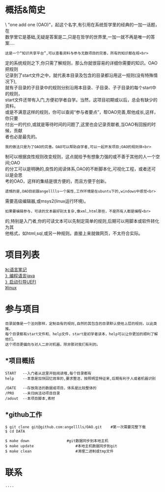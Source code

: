 概括&简史
===========


\    "one add one (OAO)"，起这个名字,有引用在系统哲学里的经典的一加一话题，在<br>
数学里它是基础,无疑是答案是二,只是在哲学的世界里,一加一就不再是唯一的答案....<br>
 
    这是一个“知识共享平台”,可以查看资料与参与无数项目的完善，所有的知识都在规<br>
定的系统规则之下,你只需了解规则，那么你就很容易的详细你需要的知识。OAO把规则<br>
记录到了start文件之中，就代表本目录及包含的目录都沿用这一规则(没有特殊情况下),<br>
就有子目录的子目录中的规则分别沿用本目录、子目录、子子目录的每个start中的规则，<br>
start文件还带有入门,方便初学者自学。当然，这项目初期或以后，总会有缺少的资料，<br>
或是不满意这样的规则，你可以查阅“参与者要点”，帮OAO完善,帮他成长,这样，你只要<br>
付出一的代价,或就是等待时间的问题了,这里也会记录贡献者,当OAO有回报的时候，贡献<br>
者也必是最先的。<br>
 
    我的做法只是为了OAO的完善。OAO可以帮助自学者,可以一起开发项目;OAO的规则体<br>
制可以根据良性规则改变规则，这点就给予有想象力强的或不善于其他的人一个空间;OAO<br>
的分工可以是明确的,良性的阅读体系,OAO的不断脚本化,可视化工程，或者还可以是会思<br>
考的OAO，这样的集结是很方便的，而且方便于创新。<br>
 
    遗憾的是,OAO目前跟angelllls一个属性,工作环境是在ubuntu下的,windows中感觉<br>
需要高级编辑器,或msys2(linux运行环境)。<br>
 
    如果要编辑参与，可读的文本最好别太复杂,像xml,html那些，不是所有人都是编程<br>
的,特别是入门者,你的可读文本可以先制定简单的规则,后期可以用脚本或软件转化为其<br>
他格式，如html,sql,或另一种规则。直接上来就做网页，不太符合实际。<br>
	 
	 
	 
项目列表
=========== 


 [》c语言笔记](http://github.com/angelllls/OAO/tree/master/DATE/class.language/hu-ma2.C)<br>
 [》编程语言java](https://github.com/angelllls/OAO/tree/master/DATE/class.language/hu-ma3.java)<br> 
 [》启动引导UEFI](https://github.com/angelllls/OAO/tree/master/DATE/class.devinf/sys.uefi)<br> 
 [》linux](https://github.com/angelllls/OAO/tree/master/DATE/class.devinf/sys.linux)<br> 


参与项目
===========
	目录就像是一个法则那样，定制自有的规则,自然的其包含的目录默认使他上层的规则，以此类推。
	每个目录都有start文件和、help文件，start是初学者读本，help可以让你更加的顺利了解他们。
	这个项目更偏向与对人二非对机器，除非那对我们有利的。


*项目概括
-----------
	START	--入门者从这里开始阅读哦,每个目录都有
	help	--本意是加快回忆效率的,要求整洁，按照明显特征来,后期有利于人或者机器识别
	
	/DATE	--存放简洁的数据或项目，体系是比较整体的
	/PRO	--未归纳活动项目目录
	/adout	--本项目脚本,素材
	


*github工作
-----------
	$ git clone git@github.com:angelllls/OAO.git	#第一次需要完整下载
	$ cd DATA

	$ make down					#git数据同步到本地主机 
	$ make update 					#本地主机数据同步到git
	$ make clean					#清理二进制或tmp文件



联系
===========
	....


